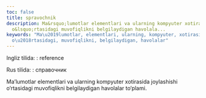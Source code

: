 ```yaml
---
toc: false
title: spravochnik
description: Ma&rsquo;lumotlar elementlari va ularning kompyuter xotirasida joylashishi
  o&lsquo;rtasidagi muvofiqlikni belgilaydigan havolala...
keywords: "Ma\u2019lumotlar, elementlari, ularning, kompyuter, xotirasida, joylashishi,
  o\u2018rtasidagi, muvofiqlikni, belgilaydigan, havolalar"
---
```


Ingliz tilida:
:   reference

Rus tilida:
:   справочник

Ma’lumotlar elementlari va ularning kompyuter xotirasida joylashishi o‘rtasidagi muvofiqlikni belgilaydigan havolalar to‘plami.